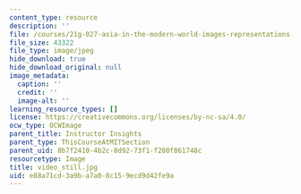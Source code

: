 ```yaml
---
content_type: resource
description: ''
file: /courses/21g-027-asia-in-the-modern-world-images-representations-fall-2016/e88a71cd3a9ba7a08c159ecd9d42fe9a_video_still.jpg
file_size: 43322
file_type: image/jpeg
hide_download: true
hide_download_original: null
image_metadata:
  caption: ''
  credit: ''
  image-alt: ''
learning_resource_types: []
license: https://creativecommons.org/licenses/by-nc-sa/4.0/
ocw_type: OCWImage
parent_title: Instructor Insights
parent_type: ThisCourseAtMITSection
parent_uid: 8b7f2410-4b2c-8d92-73f1-f280f861748c
resourcetype: Image
title: video_still.jpg
uid: e88a71cd-3a9b-a7a0-8c15-9ecd9d42fe9a
---
```

